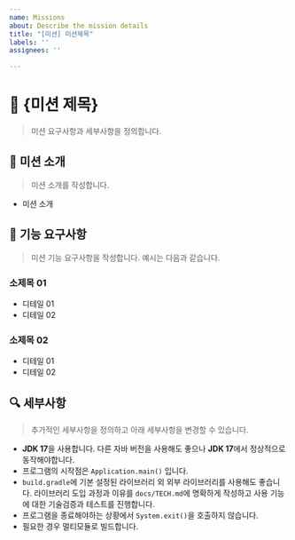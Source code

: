```yaml
---
name: Missions
about: Describe the mission details
title: "[미션] 미션제목"
labels: ''
assignees: ''

---
```


# 📝 {미션 제목}

> 미션 요구사항과 세부사항을 정의합니다.

## 💬 미션 소개

> 미션 소개를 작성합니다.

- 미션 소개

## 📌 기능 요구사항

> 미션 기능 요구사항을 작성합니다. 예시는 다음과 같습니다.

### 소제목 01

- 디테일 01
- 디테일 02

### 소제목 02

- 디테일 01
- 디테일 02

## 🔍 세부사항

> 추가적인 세부사항을 정의하고 아래 세부사항을 변경할 수 있습니다.

- **JDK 17**을 사용합니다. 다른 자바 버전을 사용해도 좋으나 **JDK 17**에서 정상적으로 동작해야합니다.
- 프로그램의 시작점은 `Application.main()` 입니다.
- `build.gradle`에 기본 설정된 라이브러리 외 외부 라이브러리를 사용해도 좋습니다. 라이브러리 도입 과정과 이유를 `docs/TECH.md`에 명확하게 작성하고 사용 기능에 대한 기술검증과 테스트를 진행합니다.
- 프로그램을 종료해야하는 상황에서 `System.exit()`을 호출하지 않습니다.
- 필요한 경우 멀티모듈로 빌드합니다.
